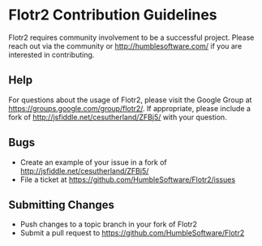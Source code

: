 # Flotr2 Contribution Guidelines

Flotr2 requires community involvement to be a successful project.  Please
reach out via the community or http://humblesoftware.com/ if you are
interested in contributing.

## Help

For questions about the usage of Flotr2, please visit the Google Group at
https://groups.google.com/group/flotr2/.  If appropriate, please include a fork of http://jsfiddle.net/cesutherland/ZFBj5/ with your
question.

## Bugs

* Create an example of your issue in a fork of http://jsfiddle.net/cesutherland/ZFBj5/
* File a ticket at https://github.com/HumbleSoftware/Flotr2/issues

## Submitting Changes

* Push changes to a topic branch in your fork of Flotr2
* Submit a pull request to https://github.com/HumbleSoftware/Flotr2
